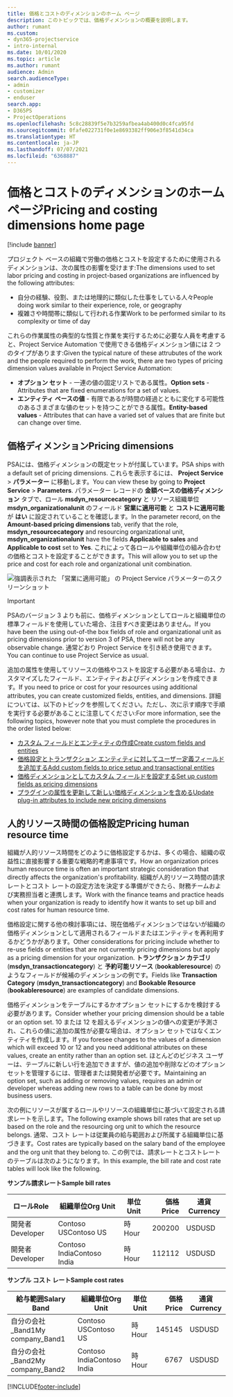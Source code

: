 ```yaml
---
title: 価格とコストのディメンションのホーム ページ
description: このトピックでは、価格ディメンションの概要を説明します。
author: rumant
ms.custom:
- dyn365-projectservice
- intro-internal
ms.date: 10/01/2020
ms.topic: article
ms.author: rumant
audience: Admin
search.audienceType:
- admin
- customizer
- enduser
search.app:
- D365PS
- ProjectOperations
ms.openlocfilehash: 5c8c28839f5e7b3259afbea4ab400d0c4fca95fd
ms.sourcegitcommit: 0fafe022731f0e1e8693382ff906e3f8541d34ca
ms.translationtype: HT
ms.contentlocale: ja-JP
ms.lasthandoff: 07/07/2021
ms.locfileid: "6368887"
---
```

# <a name="pricing-and-costing-dimensions-home-page"></a><span data-ttu-id="702e0-103">価格とコストのディメンションのホーム ページ</span><span class="sxs-lookup"><span data-stu-id="702e0-103">Pricing and costing dimensions home page</span></span>

[!include [banner](../includes/psa-now-project-operations.md)]

<span data-ttu-id="702e0-104">プロジェクト ベースの組織で労働の価格とコストを設定するために使用されるディメンションは、次の属性の影響を受けます:</span><span class="sxs-lookup"><span data-stu-id="702e0-104">The dimensions used to set labor pricing and costing in project-based organizations are influenced by the following attributes:</span></span>

- <span data-ttu-id="702e0-105">自分の経験、役割、または地理的に類似した仕事をしている人々</span><span class="sxs-lookup"><span data-stu-id="702e0-105">People doing work similar to their experience, role, or geography</span></span>
- <span data-ttu-id="702e0-106">複雑さや時間帯に類似して行われる作業</span><span class="sxs-lookup"><span data-stu-id="702e0-106">Work to be performed similar to its complexity or time of day</span></span>

<span data-ttu-id="702e0-107">これらの作業属性の典型的な性質と作業を実行するために必要な人員を考慮すると、Project Service Automation で使用できる価格ディメンション値には 2 つのタイプがあります:</span><span class="sxs-lookup"><span data-stu-id="702e0-107">Given the typical nature of these attrubutes of the work and the people required to perform the work, there are two types of pricing dimension values available in Project Service Automation:</span></span> 

- <span data-ttu-id="702e0-108">**オプション セット** - 一連の値の固定リストである属性。</span><span class="sxs-lookup"><span data-stu-id="702e0-108">**Option sets** - Attributes that are fixed enumerations for a set of values.</span></span>
- <span data-ttu-id="702e0-109">**エンティティ ベースの値** - 有限であるが時間の経過とともに変化する可能性のあるさまざまな値のセットを持つことができる属性。</span><span class="sxs-lookup"><span data-stu-id="702e0-109">**Entity-based values** - Attributes that can have a varied set of values that are finite but can change over time.</span></span>

## <a name="pricing-dimensions"></a><span data-ttu-id="702e0-110">価格ディメンション</span><span class="sxs-lookup"><span data-stu-id="702e0-110">Pricing dimensions</span></span>

<span data-ttu-id="702e0-111">PSAには、価格ディメンションの既定セットが付属しています。</span><span class="sxs-lookup"><span data-stu-id="702e0-111">PSA ships with a default set of pricing dimensions.</span></span> <span data-ttu-id="702e0-112">これらを表示するには、 **Project Service** > **パラメーター** に移動します。</span><span class="sxs-lookup"><span data-stu-id="702e0-112">You can view these by going to **Project Service** > **Parameters**.</span></span> <span data-ttu-id="702e0-113">パラメーター レコードの **金額ベースの価格ディメンション** タブで、ロール **msdyn_resourcecategory** と リソース組織単位 **msdyn_organizationalunit** のフィールド **営業に適用可能** と **コストに適用可能** が **はい** に設定されていることを確認します。</span><span class="sxs-lookup"><span data-stu-id="702e0-113">In the parameter record, on the **Amount-based pricing dimensions** tab, verify that the role, **msdyn_resourcecategory** and resourcing organizational unit, **msdyn_organizationalunit** have the fields **Applicable to sales** and **Applicable to cost** set to **Yes**.</span></span> <span data-ttu-id="702e0-114">これによって各ロールや組織単位の組み合わせの価格とコストを設定することができます。</span><span class="sxs-lookup"><span data-stu-id="702e0-114">This will allow you to set up the price and cost for each role and organizational unit combination.</span></span>

![強調表示された 「営業に適用可能」 の Project Service パラメーターのスクリーンショット](media/PS-OOB-parameters.png)

> [!IMPORTANT]
> <span data-ttu-id="702e0-116">PSAのバージョン 3 よりも前に、価格ディメンションとしてロールと組織単位の標準フィールドを使用していた場合、注目すべき変更はありません。</span><span class="sxs-lookup"><span data-stu-id="702e0-116">If you have been the using out-of-the box fields of role and organizational unit as pricing dimensions prior to version 3 of PSA, there will not be any observable change.</span></span> <span data-ttu-id="702e0-117">通常どおり Project Service を引き続き使用できます。</span><span class="sxs-lookup"><span data-stu-id="702e0-117">You can continue to use Project Service as usual.</span></span> 

<span data-ttu-id="702e0-118">追加の属性を使用してリソースの価格やコストを設定する必要がある場合は、カスタマイズしたフィールド、エンティティおよびディメンションを作成できます。</span><span class="sxs-lookup"><span data-stu-id="702e0-118">If you need to price or cost for your resources using additional attributes, you can create customized fields, entities, and dimensions.</span></span> <span data-ttu-id="702e0-119">詳細については、以下のトピックを参照してください。ただし、次に示す順序で手順を実行する必要があることに注意してください:</span><span class="sxs-lookup"><span data-stu-id="702e0-119">For more information, see the following topics, however note that you must complete the procedures in the order listed below:</span></span>

- [<span data-ttu-id="702e0-120">カスタム フィールドとエンティティの作成</span><span class="sxs-lookup"><span data-stu-id="702e0-120">Create custom fields and entities</span></span>](create-custom-fields-entities.md)
- [<span data-ttu-id="702e0-121">価格設定とトランザクション エンティティに対してユーザー定義フィールドを追加する</span><span class="sxs-lookup"><span data-stu-id="702e0-121">Add custom fields to price setup and transactional entities</span></span>](field-references.md)
- [<span data-ttu-id="702e0-122">価格ディメンションとしてカスタム フィールドを設定する</span><span class="sxs-lookup"><span data-stu-id="702e0-122">Set up custom fields as pricing dimensions</span></span>](set-up-pricing-dimensions.md)
- [<span data-ttu-id="702e0-123">プラグインの属性を更新して新しい価格ディメンションを含める</span><span class="sxs-lookup"><span data-stu-id="702e0-123">Update plug-in attributes to include new pricing dimensions</span></span>](update-plug-in-attributes.md)

## <a name="pricing-human-resource-time"></a><span data-ttu-id="702e0-124">人的リソース時間の価格設定</span><span class="sxs-lookup"><span data-stu-id="702e0-124">Pricing human resource time</span></span>
<span data-ttu-id="702e0-125">組織が人的リソース時間をどのように価格設定するかは、多くの場合、組織の収益性に直接影響する重要な戦略的考慮事項です。</span><span class="sxs-lookup"><span data-stu-id="702e0-125">How an organization prices human resource time is often an important strategic consideration that directly affects the organization's profitability.</span></span> <span data-ttu-id="702e0-126">組織が人的リソース時間の請求レートとコスト レートの設定方法を決定する準備ができたら、財務チームおよび実務担当者と連携します。</span><span class="sxs-lookup"><span data-stu-id="702e0-126">Work with the finance teams and practice heads when your organization is ready to identify how it wants to set up bill and cost rates for human resource time.</span></span>

<span data-ttu-id="702e0-127">価格設定に関する他の検討事項には、現在価格ディメンションではないが組織の価格ディメンションとして適用されるフィールドまたはエンティティを再利用するかどうかがあります。</span><span class="sxs-lookup"><span data-stu-id="702e0-127">Other considerations for pricing include whether to re-use fields or entities that are not currently pricing dimensions but apply as a pricing dimension for your organization.</span></span> <span data-ttu-id="702e0-128">**トランザクション カテゴリ** (**msdyn_transactioncategory**) と **予約可能リソース** (**bookableresource**) のようなフィールドが候補のディメンションの例です。</span><span class="sxs-lookup"><span data-stu-id="702e0-128">Fields like **Transaction Category** (**msdyn_transactioncategory**) and **Bookable Resource** (**bookableresource**) are examples of candidate dimensions.</span></span> 

<span data-ttu-id="702e0-129">価格ディメンションをテーブルにするかオプション セットにするかを検討する必要があります。</span><span class="sxs-lookup"><span data-stu-id="702e0-129">Consider whether your pricing dimension should be a table or an option set.</span></span> <span data-ttu-id="702e0-130">10 または 12 を超えるディメンションの値への変更が予測され、これらの値に追加の属性が必要な場合は、オプション セットではなくエンティティを作成します。</span><span class="sxs-lookup"><span data-stu-id="702e0-130">If you foresee changes to the values of a dimension which will exceed 10 or 12 and you need additional attributes on these values, create an entity rather than an option set.</span></span> <span data-ttu-id="702e0-131">ほとんどのビジネス ユーザーは、テーブルに新しい行を追加できますが、値の追加や削除などのオプション セットを管理するには、管理者または開発者が必要です。</span><span class="sxs-lookup"><span data-stu-id="702e0-131">Maintaining an option set, such as adding or removing values, requires an admin or developer whereas adding new rows to a table can be done by most business users.</span></span>

<span data-ttu-id="702e0-132">次の例にリソースが属するロールやリソースの組織単位に基づいて設定される請求レートを示します。</span><span class="sxs-lookup"><span data-stu-id="702e0-132">The following example shows bill rates that are set up based on the role and the resourcing org unit to which the resource belongs.</span></span> <span data-ttu-id="702e0-133">通常、コスト レートは従業員の給与範囲および所属する組織単位に基づきます。</span><span class="sxs-lookup"><span data-stu-id="702e0-133">Cost rates are typically based on the salary band of the employee and the org unit that they belong to.</span></span> <span data-ttu-id="702e0-134">この例では、請求レートとコストレートのテーブルは次のようになります。</span><span class="sxs-lookup"><span data-stu-id="702e0-134">In this example, the bill rate and cost rate tables will look like the following.</span></span>

<span data-ttu-id="702e0-135">**サンプル請求レート**</span><span class="sxs-lookup"><span data-stu-id="702e0-135">**Sample bill rates**</span></span>

| <span data-ttu-id="702e0-136">ロール</span><span class="sxs-lookup"><span data-stu-id="702e0-136">Role</span></span>        | <span data-ttu-id="702e0-137">組織単位</span><span class="sxs-lookup"><span data-stu-id="702e0-137">Org Unit</span></span>    |<span data-ttu-id="702e0-138">単位</span><span class="sxs-lookup"><span data-stu-id="702e0-138">Unit</span></span>      |<span data-ttu-id="702e0-139">価格</span><span class="sxs-lookup"><span data-stu-id="702e0-139">Price</span></span>      |<span data-ttu-id="702e0-140">通貨</span><span class="sxs-lookup"><span data-stu-id="702e0-140">Currency</span></span>  |
| ------------|-------------|----------|----------:|----------|
| <span data-ttu-id="702e0-141">開発者</span><span class="sxs-lookup"><span data-stu-id="702e0-141">Developer</span></span>   | <span data-ttu-id="702e0-142">Contoso US</span><span class="sxs-lookup"><span data-stu-id="702e0-142">Contoso US</span></span>  |<span data-ttu-id="702e0-143">時</span><span class="sxs-lookup"><span data-stu-id="702e0-143">Hour</span></span> | <span data-ttu-id="702e0-144">200</span><span class="sxs-lookup"><span data-stu-id="702e0-144">200</span></span>|<span data-ttu-id="702e0-145">USD</span><span class="sxs-lookup"><span data-stu-id="702e0-145">USD</span></span>     |
| <span data-ttu-id="702e0-146">開発者</span><span class="sxs-lookup"><span data-stu-id="702e0-146">Developer</span></span>   | <span data-ttu-id="702e0-147">Contoso India</span><span class="sxs-lookup"><span data-stu-id="702e0-147">Contoso India</span></span> |<span data-ttu-id="702e0-148">時</span><span class="sxs-lookup"><span data-stu-id="702e0-148">Hour</span></span>|   <span data-ttu-id="702e0-149">112</span><span class="sxs-lookup"><span data-stu-id="702e0-149">112</span></span>|<span data-ttu-id="702e0-150">USD</span><span class="sxs-lookup"><span data-stu-id="702e0-150">USD</span></span>     |


<span data-ttu-id="702e0-151">**サンプル コスト レート**</span><span class="sxs-lookup"><span data-stu-id="702e0-151">**Sample cost rates**</span></span>

| <span data-ttu-id="702e0-152">給与範囲</span><span class="sxs-lookup"><span data-stu-id="702e0-152">Salary Band</span></span>     | <span data-ttu-id="702e0-153">組織単位</span><span class="sxs-lookup"><span data-stu-id="702e0-153">Org Unit</span></span>    |<span data-ttu-id="702e0-154">単位</span><span class="sxs-lookup"><span data-stu-id="702e0-154">Unit</span></span>      |<span data-ttu-id="702e0-155">価格</span><span class="sxs-lookup"><span data-stu-id="702e0-155">Price</span></span>      |<span data-ttu-id="702e0-156">通貨</span><span class="sxs-lookup"><span data-stu-id="702e0-156">Currency</span></span>  |
| ----------------|-------------|----------|----------:|----------|
| <span data-ttu-id="702e0-157">自分の会社_Band1</span><span class="sxs-lookup"><span data-stu-id="702e0-157">My company_Band1</span></span> | <span data-ttu-id="702e0-158">Contoso US</span><span class="sxs-lookup"><span data-stu-id="702e0-158">Contoso US</span></span>  |<span data-ttu-id="702e0-159">時</span><span class="sxs-lookup"><span data-stu-id="702e0-159">Hour</span></span> | <span data-ttu-id="702e0-160">145</span><span class="sxs-lookup"><span data-stu-id="702e0-160">145</span></span>|<span data-ttu-id="702e0-161">USD</span><span class="sxs-lookup"><span data-stu-id="702e0-161">USD</span></span>     |
| <span data-ttu-id="702e0-162">自分の会社_Band2</span><span class="sxs-lookup"><span data-stu-id="702e0-162">My company_Band2</span></span> | <span data-ttu-id="702e0-163">Contoso India</span><span class="sxs-lookup"><span data-stu-id="702e0-163">Contoso India</span></span> |<span data-ttu-id="702e0-164">時</span><span class="sxs-lookup"><span data-stu-id="702e0-164">Hour</span></span>|   <span data-ttu-id="702e0-165">67</span><span class="sxs-lookup"><span data-stu-id="702e0-165">67</span></span>|<span data-ttu-id="702e0-166">USD</span><span class="sxs-lookup"><span data-stu-id="702e0-166">USD</span></span>     |


[!INCLUDE[footer-include](../includes/footer-banner.md)]